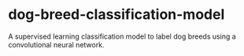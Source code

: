 # dog-breed-classification-model
A supervised learning classification model to label dog breeds using a convolutional neural network.

